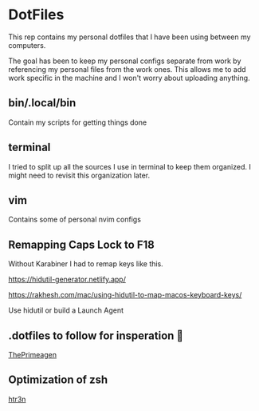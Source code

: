 # DotFiles
 
This rep contains my personal dotfiles that I have been using between my computers.  


The goal has been to keep my personal configs separate from work by referencing my personal files from the work ones.  This allows me to add work specific in the machine and I won't worry about uploading anything.


## bin/.local/bin

Contain my scripts for getting things done

## terminal

I tried to split up all the sources I use in terminal to keep them organized.  I might need to revisit this organization later.

## vim

Contains some of personal nvim configs


## Remapping Caps Lock to F18

Without Karabiner I had to remap keys like this.  

https://hidutil-generator.netlify.app/

https://rakhesh.com/mac/using-hidutil-to-map-macos-keyboard-keys/

Use hidutil or build a Launch Agent




## .dotfiles to follow for insperation 🤩
[ThePrimeagen](https://github.com/ThePrimeagen/.dotfiles/tree/master/zsh)

## Optimization of zsh
[htr3n](https://htr3n.github.io/2018/07/faster-zsh/)

